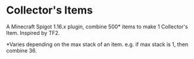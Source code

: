 # Collector's Items
A Minecraft Spigot 1.16.x plugin, combine 500\* items to make 1 Collector's Item. Inspired by TF2.

\*Varies depending on the max stack of an item. e.g. if max stack is 1, then combine 36.
